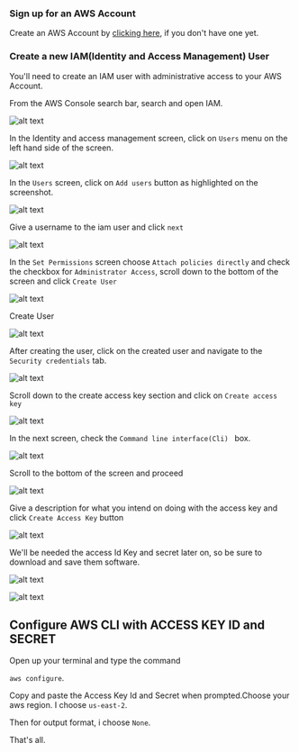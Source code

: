 ### Sign up for an AWS Account
Create an AWS Account by [clicking here](https://aws.amazon.com/getting-started/), if you don't have one yet.

###  Create a new IAM(Identity and Access Management) User

You'll need to create an IAM user with administrative access to your AWS Account.

From the AWS Console search bar, search and open IAM.

![alt text](https://raw.githubusercontent.com/EducloudHQ/rest_with_sam_python/master/assets/iam.png)

In the Identity and access management screen, click on `Users` menu on the left hand side of the screen.

![alt text](https://raw.githubusercontent.com/EducloudHQ/rest_with_sam_python/master/assets/users.png)

In the `Users` screen, click on `Add users` button as highlighted on the screenshot.

![alt text](https://raw.githubusercontent.com/EducloudHQ/rest_with_sam_python/master/assets/add_user.png)

Give a username to the iam user and click `next`

![alt text](https://raw.githubusercontent.com/EducloudHQ/rest_with_sam_python/master/assets/user_name.png)

In the `Set Permissions` screen choose `Attach policies directly` and check the checkbox for `Administrator Access`,
scroll down to the bottom of the screen and click  `Create User`

![alt text](https://raw.githubusercontent.com/EducloudHQ/rest_with_sam_python/master/assets/attach_policy.png)

Create User

![alt text](https://raw.githubusercontent.com/EducloudHQ/rest_with_sam_python/master/assets/create_user.png)

After creating the user, click on the created user and navigate to the `Security credentials` tab.

![alt text](https://raw.githubusercontent.com/EducloudHQ/rest_with_sam_python/master/assets/security_credentials.png)

Scroll down to the create access key section and click on `Create access key` 

![alt text](https://raw.githubusercontent.com/EducloudHQ/rest_with_sam_python/master/assets/access_key.png)

In the next screen, check the  `Command line interface(Cli) ` box.

![alt text](https://raw.githubusercontent.com/EducloudHQ/rest_with_sam_python/master/assets/cli.png)

Scroll to the bottom of the screen and proceed

![alt text](https://raw.githubusercontent.com/EducloudHQ/rest_with_sam_python/master/assets/tick.png)

Give a description for what you intend on doing with the access key and click `Create Access Key` button

![alt text](https://raw.githubusercontent.com/EducloudHQ/rest_with_sam_python/master/assets/describe.png)

We'll be needed the access Id Key and secret later on, so be sure to download and save them software.

![alt text](https://raw.githubusercontent.com/EducloudHQ/rest_with_sam_python/master/assets/download.png)


![alt text](https://raw.githubusercontent.com/EducloudHQ/rest_with_sam_python/master/assets/get_access_key.png)


## Configure AWS CLI with ACCESS KEY ID and SECRET

Open up your terminal and type the command

`aws configure`.

Copy and paste the Access Key Id and Secret when prompted.Choose your aws region. I choose `us-east-2`.

Then for output format, i choose `None`.

That's all.








